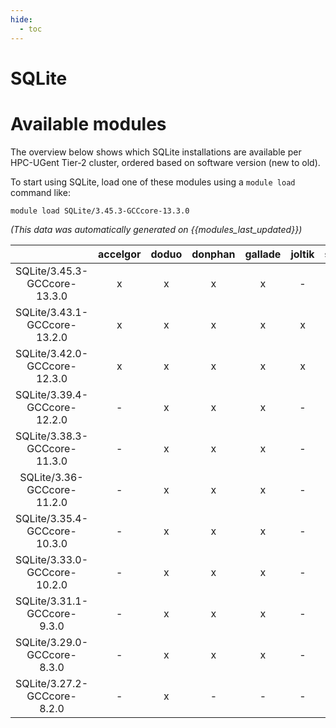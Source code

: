 ```yaml
---
hide:
  - toc
---
```


SQLite
======

# Available modules


The overview below shows which SQLite installations are available per HPC-UGent Tier-2 cluster, ordered based on software version (new to old).

To start using SQLite, load one of these modules using a `module load` command like:

```shell
module load SQLite/3.45.3-GCCcore-13.3.0
```

*(This data was automatically generated on {{modules_last_updated}})*  

| |accelgor|doduo|donphan|gallade|joltik|shinx|skitty|
| :---: | :---: | :---: | :---: | :---: | :---: | :---: | :---: |
|SQLite/3.45.3-GCCcore-13.3.0|x|x|x|x|-|x|x|
|SQLite/3.43.1-GCCcore-13.2.0|x|x|x|x|x|x|x|
|SQLite/3.42.0-GCCcore-12.3.0|x|x|x|x|x|x|x|
|SQLite/3.39.4-GCCcore-12.2.0|-|x|x|x|-|x|-|
|SQLite/3.38.3-GCCcore-11.3.0|-|x|x|x|-|x|-|
|SQLite/3.36-GCCcore-11.2.0|-|x|x|x|-|x|-|
|SQLite/3.35.4-GCCcore-10.3.0|-|x|x|x|-|-|-|
|SQLite/3.33.0-GCCcore-10.2.0|-|x|x|x|-|-|-|
|SQLite/3.31.1-GCCcore-9.3.0|-|x|x|x|-|-|-|
|SQLite/3.29.0-GCCcore-8.3.0|-|x|x|x|-|-|-|
|SQLite/3.27.2-GCCcore-8.2.0|-|x|-|-|-|-|-|
